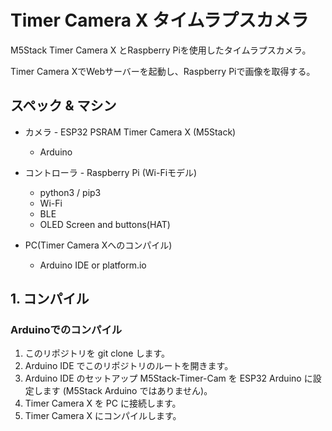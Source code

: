# Timer Camera X タイムラプスカメラ

M5Stack Timer Camera X とRaspberry Piを使用したタイムラプスカメラ。

Timer Camera XでWebサーバーを起動し、Raspberry Piで画像を取得する。

## スペック & マシン

* カメラ - ESP32 PSRAM Timer Camera X (M5Stack)
    * Arduino

* コントローラ - Raspberry Pi (Wi-Fiモデル)
    * python3 / pip3
    * Wi-Fi
    * BLE
    * OLED Screen and buttons(HAT)

* PC(Timer Camera Xへのコンパイル)
    * Arduino IDE or platform.io

## 1. コンパイル

### Arduinoでのコンパイル

1. このリポジトリを git clone します。
2. Arduino IDE でこのリポジトリのルートを開きます。
3. Arduino IDE のセットアップ
     M5Stack-Timer-Cam を ESP32 Arduino に設定します (M5Stack Arduino ではありません)。
4. Timer Camera X を PC に接続します。
5. Timer Camera X にコンパイルします。